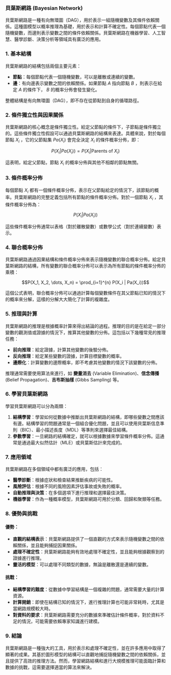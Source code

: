 ### 貝葉斯網路 (Bayesian Network)

貝葉斯網路是一種有向無環圖（DAG），用於表示一組隨機變數及其條件依賴關係。這種圖模型以概率推理為基礎，用於表示和計算不確定性。每個節點代表一個隨機變數，而邊則表示變數之間的條件依賴關係。貝葉斯網路在機器學習、人工智慧、醫學診斷、決策分析等領域具有廣泛的應用。

### 1. **基本結構**

貝葉斯網路的結構包括兩個主要元素：
- **節點**：每個節點代表一個隨機變數，可以是離散或連續的變數。
- **邊**：有向邊表示變數之間的依賴關係。如果節點  $`A`$  指向節點  $`B`$ ，則表示在給定  $`A`$  的條件下， $`B`$  的概率分佈會發生變化。

整體結構是有向無環圖（DAG），即不存在從節點到自身的循環路徑。

### 2. **條件獨立性與因果關係**

貝葉斯網路的核心概念是條件獨立性。給定父節點的條件下，子節點是條件獨立的。這些條件獨立性假設可以通過貝葉斯網路的結構來表達。具體來說，對於每個節點  $`X_i`$ ，它的父節點集  $`Pa(X_i)`$  會完全決定  $`X_i`$  的條件概率分佈，即：

$$P(X_i | Pa(X_i)) = P(X_i | \text{Parents of } X_i)$$

這表明，給定父節點，節點  $`X_i`$  的概率分佈與其他不相鄰的節點無關。

### 3. **條件概率分佈**

每個節點  $`X_i`$  都有一個條件概率分佈，表示在父節點給定的情況下，該節點的概率。貝葉斯網路的完整定義包括所有節點的條件概率分佈。對於一個節點  $`X_i`$ ，其條件概率分佈為：

$$P(X_i | Pa(X_i))$$

這些條件概率分佈通常以表格（對於離散變數）或數學公式（對於連續變數）表示。

### 4. **聯合概率分佈**

貝葉斯網路通過因果結構和條件概率分佈來表示隨機變數的聯合概率分佈。給定貝葉斯網路的結構，所有變數的聯合概率分佈可以表示為所有節點的條件概率分佈的乘積：

$$P(X_1, X_2, \dots, X_n) = \prod_{i=1}^{n} P(X_i | Pa(X_i))$$

這個公式表明，聯合概率分佈可以通過計算每個變數條件在其父節點已知的情況下的概率來分解，這樣的分解大大簡化了計算的複雜度。

### 5. **推理與計算**

貝葉斯網路的推理是根據概率計算來得出結論的過程。推理的目的是在給定一部分變數的觀測值或證據的情況下，推算其他變數的分佈。這包括以下幾種常見的推理任務：

- **前向推理**：給定證據，計算其他變數的後驗分佈。
- **反向推理**：給定某些變數的證據，計算目標變數的概率。
- **邊際化**：計算變數的邊際概率，即不考慮其他變數的情況下該變數的分佈。

推理通常需要使用算法來進行，如 **變量消去** (Variable Elimination)、**信念傳播** (Belief Propagation)、**吉布斯抽樣** (Gibbs Sampling) 等。

### 6. **學習貝葉斯網路**

學習貝葉斯網路可以分為兩類：
1. **結構學習**：學習如何從數據中推斷出貝葉斯網路的結構，即哪些變數之間應該有邊。結構學習的問題通常是一個組合優化問題，並且可以使用貝葉斯信息準則（BIC）、最小描述長度（MDL）等準則來選擇最佳結構。
2. **參數學習**：一旦網路的結構確定，就可以根據數據來學習條件概率分佈。這通常是通過最大似然估計（MLE）或貝葉斯估計來完成的。

### 7. **應用領域**

貝葉斯網路在多個領域中都有廣泛的應用，包括：
- **醫學診斷**：根據症狀和檢查結果推斷疾病的可能性。
- **風險評估**：根據不同的風險因素評估事故或失敗的概率。
- **自動推理與決策**：在多個選項下進行推理和選擇最佳決策。
- **機器學習**：作為一種概率模型，貝葉斯網路可用於分類、回歸和聚類等任務。

### 8. **優勢與挑戰**

#### 優勢：
- **直觀的結構表示**：貝葉斯網路提供了一個直觀的方式來表示隨機變數之間的依賴關係，並且能夠捕捉因果關係。
- **處理不確定性**：貝葉斯網路能夠有效地處理不確定性，並且能夠根據觀察到的證據進行推理。
- **靈活的模型**：可以處理不同類型的數據，無論是離散還是連續的變數。

#### 挑戰：
- **結構學習的難度**：從數據中學習結構是一個複雜的問題，通常需要大量的計算資源。
- **計算開銷**：即使在結構已知的情況下，進行推理計算也可能非常耗時，尤其是當網路規模較大時。
- **對資料的要求**：貝葉斯網路需要充分的數據來準確估計條件概率，對於資料不足的情況，可能需要依賴專家知識進行建模。

### 9. **結論**

貝葉斯網路是一種強大的工具，用於表示和處理不確定性，並在許多應用中取得了顯著的成果。其基於圖形模型的結構可以直觀地捕捉隨機變數之間的依賴關係，並且提供了高效的推理方法。然而，學習網路結構和進行大規模推理可能面臨計算和數據的挑戰，這需要選擇適當的算法來解決。